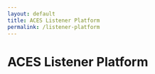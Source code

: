 ```yaml
---
layout: default
title: ACES Listener Platform
permalink: /listener-platform
---
```


<h1>ACES Listener Platform</h1>